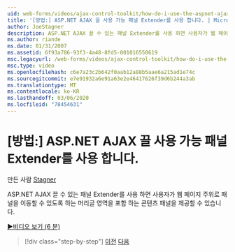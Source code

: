 ```yaml
---
uid: web-forms/videos/ajax-control-toolkit/how-do-i-use-the-aspnet-ajax-draggable-panel-extender
title: '[방법:] ASP.NET AJAX 끌 사용 가능 패널 Extender를 사용 합니다. | Microsoft Docs'
author: JoeStagner
description: ASP.NET AJAX 끌 수 있는 패널 Extender를 사용 하면 사용자가 웹 페이지 주위로 패널을 이동할 수 있도록 하는 머리글 영역을 포함 하는 콘텐츠 패널을 제공할 수 있습니다.
ms.author: riande
ms.date: 01/31/2007
ms.assetid: 6f93a786-93f3-4a48-8fd5-001016550619
msc.legacyurl: /web-forms/videos/ajax-control-toolkit/how-do-i-use-the-aspnet-ajax-draggable-panel-extender
msc.type: video
ms.openlocfilehash: c6e7a23c2b642f0aab12a88b5aae6a215ad1e74c
ms.sourcegitcommit: e7e91932a6e91a63e2e46417626f39d6b244a3ab
ms.translationtype: MT
ms.contentlocale: ko-KR
ms.lasthandoff: 03/06/2020
ms.locfileid: "78454631"
---
```

# <a name="how-do-i-use-the-aspnet-ajax-draggable-panel-extender"></a>[방법:] ASP.NET AJAX 끌 사용 가능 패널 Extender를 사용 합니다.

만든 사람 [Stagner](https://github.com/JoeStagner)

ASP.NET AJAX 끌 수 있는 패널 Extender를 사용 하면 사용자가 웹 페이지 주위로 패널을 이동할 수 있도록 하는 머리글 영역을 포함 하는 콘텐츠 패널을 제공할 수 있습니다.

[&#9654;비디오 보기 (6 분)](https://channel9.msdn.com/Blogs/ASP-NET-Site-Videos/how-do-i-use-the-aspnet-ajax-draggable-panel-extender)

> [!div class="step-by-step"]
> [이전](how-do-i-use-the-aspnet-ajax-collapsable-panel-extender.md)
> [다음](how-do-i-use-the-aspnet-ajax-dynamicpopulate-extender.md)
